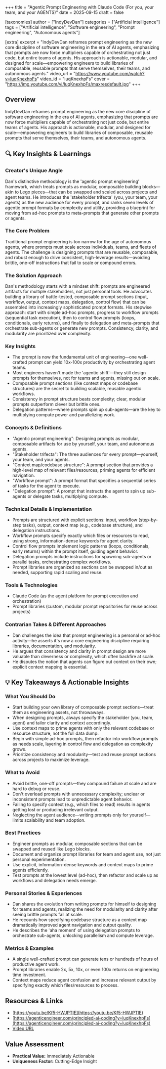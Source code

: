 +++
title = "Agentic Prompt Engineering with Claude Code (For you, your team, and your AGENTS)"
date = 2025-09-15
draft = false

[taxonomies]
author = ["IndyDevDan"]
categories = ["Artificial intelligence"]
tags = ["Artificial intelligence", "Software engineering", "Prompt engineering", "Autonomous agents"]

[extra]
excerpt = "IndyDevDan reframes prompt engineering as the new core discipline of software engineering in the era of AI agents, emphasizing that prompts are now force multipliers capable of orchestrating not just code, but entire teams of agents. His approach is actionable, modular, and designed for scale—empowering engineers to build libraries of composable, reusable prompts that serve themselves, their teams, and autonomous agents."
video_url = "https://www.youtube.com/watch?v=luqKnexhpFs"
video_id = "luqKnexhpFs"
cover = "https://img.youtube.com/vi/luqKnexhpFs/maxresdefault.jpg"
+++

## Overview

IndyDevDan reframes prompt engineering as the new core discipline of software engineering in the era of AI agents, emphasizing that prompts are now force multipliers capable of orchestrating not just code, but entire teams of agents. His approach is actionable, modular, and designed for scale—empowering engineers to build libraries of composable, reusable prompts that serve themselves, their teams, and autonomous agents.

## 🔍 Key Insights & Learnings

### Creator's Unique Angle
Dan's distinctive methodology is the 'agentic prompt engineering' framework, which treats prompts as modular, composable building blocks—akin to Lego pieces—that can be swapped and scaled across projects and agent teams. He introduces the 'stakeholder trifecta' (you, your team, your agents) as the new audience for every prompt, and ranks seven levels of agentic prompt formats by complexity and utility, providing a blueprint for moving from ad-hoc prompts to meta-prompts that generate other prompts or agents.

### The Core Problem
Traditional prompt engineering is too narrow for the age of autonomous agents, where prompts must scale across individuals, teams, and fleets of agents. The challenge is designing prompts that are reusable, composable, and robust enough to drive consistent, high-leverage results—avoiding brittle, one-off instructions that fail to scale or compound errors.

### The Solution Approach
Dan's methodology starts with a mindset shift: prompts are engineered artifacts for multiple stakeholders, not just personal tools. He advocates building a library of battle-tested, composable prompt sections (input, workflow, output, context maps, delegation, control flow) that can be assembled into increasingly sophisticated prompt formats. His stepwise approach: start with simple ad-hoc prompts, progress to workflow prompts (sequential task execution), then to control flow prompts (loops, conditionals, early returns), and finally to delegation and meta-prompts that orchestrate sub-agents or generate new prompts. Consistency, clarity, and modularity are prioritized over complexity.

### Key Insights
- The prompt is now the fundamental unit of engineering—one well-crafted prompt can yield 10x-100x productivity by orchestrating agent teams.
- Most engineers haven't made the 'agentic shift'—they still design prompts for themselves, not for teams and agents, missing out on scale.
- Composable prompt sections (like context maps or codebase structures) are the secret to building scalable, reusable agentic workflows.
- Consistency in prompt structure beats complexity; clear, modular prompts outperform clever but brittle ones.
- Delegation patterns—where prompts spin up sub-agents—are the key to multiplying compute power and parallelizing work.

### Concepts & Definitions
- "Agentic prompt engineering": Designing prompts as modular, composable artifacts for use by yourself, your team, and autonomous agents.
- "Stakeholder trifecta": The three audiences for every prompt—yourself, your team, and your agents.
- "Context map/codebase structure": A prompt section that provides a high-level map of relevant files/resources, priming agents for efficient navigation.
- "Workflow prompt": A prompt format that specifies a sequential series of tasks for the agent to execute.
- "Delegation prompt": A prompt that instructs the agent to spin up sub-agents or delegate tasks, multiplying compute.

### Technical Details & Implementation
- Prompts are structured with explicit sections: input, workflow (step-by-step tasks), output, context map (e.g., codebase structure), and delegation instructions.
- Workflow prompts specify exactly which files or resources to read, using strong, information-dense keywords for agent clarity.
- Control flow prompts implement logic patterns (loops, conditionals, early returns) within the prompt itself, guiding agent behavior.
- Delegation prompts include instructions for spawning sub-agents or parallel tasks, orchestrating complex workflows.
- Prompt libraries are organized so sections can be swapped in/out as needed, supporting rapid scaling and reuse.

### Tools & Technologies
- Claude Code (as the agent platform for prompt execution and orchestration)
- Prompt libraries (custom, modular prompt repositories for reuse across projects)

### Contrarian Takes & Different Approaches
- Dan challenges the idea that prompt engineering is a personal or ad-hoc activity—he asserts it's now a core engineering discipline requiring libraries, documentation, and modularity.
- He argues that consistency and clarity in prompt design are more valuable than cleverness or complexity, which often backfire at scale.
- He disputes the notion that agents can figure out context on their own; explicit context mapping is essential.

## 💡 Key Takeaways & Actionable Insights

### What You Should Do
- Start building your own library of composable prompt sections—treat them as engineering assets, not throwaways.
- When designing prompts, always specify the stakeholder (you, team, agent) and tailor clarity and context accordingly.
- Use context maps to prime agents with only the relevant codebase or resource structure, not the full data dump.
- Begin with simple ad-hoc prompts, then refactor into workflow prompts as needs scale, layering in control flow and delegation as complexity grows.
- Prioritize consistency and modularity—test and reuse prompt sections across projects to maximize leverage.

### What to Avoid
- Avoid brittle, one-off prompts—they compound failure at scale and are hard to debug or reuse.
- Don't overload prompts with unnecessary complexity; unclear or inconsistent prompts lead to unpredictable agent behavior.
- Failing to specify context (e.g., which files to read) results in agents getting lost or producing irrelevant output.
- Neglecting the agent audience—writing prompts only for yourself—limits scalability and team adoption.

### Best Practices
- Engineer prompts as modular, composable sections that can be swapped and reused like Lego blocks.
- Document and organize prompt libraries for team and agent use, not just personal experimentation.
- Use explicit, information-dense keywords and context maps to prime agents efficiently.
- Test prompts at the lowest level (ad-hoc), then refactor and scale up as workflows and delegation needs emerge.

### Personal Stories & Experiences
- Dan shares the evolution from writing prompts for himself to designing for teams and agents, realizing the need for modularity and clarity after seeing brittle prompts fail at scale.
- He recounts how specifying codebase structure as a context map dramatically improved agent navigation and output quality.
- He describes the 'aha moment' of using delegation prompts to orchestrate sub-agents, unlocking parallelism and compute leverage.

### Metrics & Examples
- A single well-crafted prompt can generate tens or hundreds of hours of productive agent work.
- Prompt libraries enable 2x, 5x, 10x, or even 100x returns on engineering time investment.
- Context maps reduce agent confusion and increase relevant output by specifying exactly which files/resources to process.

## Resources & Links

- [https://youtu.be/Kf5-HWJPTIE](https://youtu.be/Kf5-HWJPTIE)
- [https://agenticengineer.com/principled-ai-coding?y=luqKnexhpFs](https://agenticengineer.com/principled-ai-coding?y=luqKnexhpFs)
- [Video URL](https://www.youtube.com/watch?v=luqKnexhpFs)

## Value Assessment
- **Practical Value:** Immediately Actionable
- **Uniqueness Factor:** Cutting-Edge Insight


